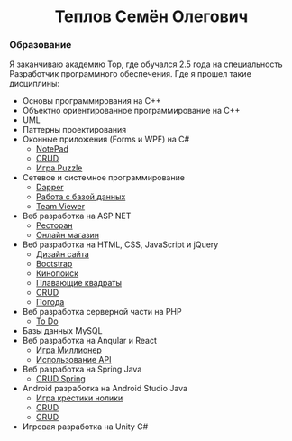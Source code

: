 <h1 align="center">Теплов Семён Олегович</h1>
<div>
  <h3>Образование</h3>
  <p>Я заканчиваю академию Top, где обучался 2.5 года на специальность Разработчик программного обеспечения. Где я прошел такие дисциплины: </p>
  <ul>
    <li>Основы программирования на C++</li>
    <li>Объектно ориентированное программирование на C++</li>
    <li>UML</li>
    <li>Паттерны проектирования</li>
    <li>Оконные приложения (Forms и WPF) на C#
      <ul>
        <li><a href="https://github.com/SemenTeplov/Forms_NotePad.git">NotePad</a></li>
        <li><a href="https://github.com/SemenTeplov/WPF_CRUD.git">CRUD</a></li>
        <li><a href="https://github.com/SemenTeplov/WPF_Puzzle.git">Игра Puzzle</a></li>
      </ul>
    </li>
    <li>Сетевое и системное программирование
      <ul>
        <li><a href="https://github.com/SemenTeplov/NetProgram_Dapper.git">Dapper</a></li>
        <li><a href="https://github.com/SemenTeplov/NetProgram_WorkWithDB.git">Работа с базой данных</a></li>
        <li><a href="https://github.com/SemenTeplov/NetProgram_WpfTeamViewer_v2.git">Team Viewer</a></li>
      </ul>
    </li>
    <li>Веб разработка на ASP NET
      <ul>
        <li><a href="https://github.com/SemenTeplov/Restaurant.git">Ресторан</a></li>
        <li><a href="https://github.com/SemenTeplov/ASP_OnlineShop.git">Онлайн магазин</a></li>
      </ul>
    </li>
    <li>Веб разработка на HTML, CSS, JavaScript и jQuery
      <ul>
        <li><a href="https://github.com/SemenTeplov/Frontend_SiteDesign.git">Дизайн сайта</a></li>
        <li><a href="https://github.com/SemenTeplov/Frontend_SiteBootstrap.git">Bootstrap</a></li>
        <li><a href="https://github.com/SemenTeplov/Frontend_TMDB.git">Кинопоиск</a></li>
        <li><a href="https://github.com/SemenTeplov/JS_floating-squares.git">Плавающие квадраты</a></li>
        <li><a href="https://github.com/SemenTeplov/JS_CRUD.git">CRUD</a></li>
        <li><a href="https://github.com/SemenTeplov/JS_Weather.git">Погода</a></li>
      </ul>
    </li>
    <li>Веб разработка серверной части на PHP
      <ul>
        <li><a href="https://github.com/SemenTeplov/ToDo.git">To Do</a></li>
      </ul>
    </li>
    <li>Базы данных MySQL</li>
    <li>Веб разработка на Anqular и React
      <ul>
        <li><a href="https://github.com/SemenTeplov/millioner.git">Игра Миллионер</a></li>
        <li><a href="https://github.com/SemenTeplov/ProjectAPI.git">Использование API</a></li>
      </ul>
    </li>
    <li>Веб разработка на Spring Java
      <ul>
        <li><a href="https://github.com/SemenTeplov/CRUD-Spring.git">CRUD Spring</a></li>
      </ul>
    </li>
    <li>Android разработка на Android Studio Java
      <ul>
        <li><a href="https://github.com/SemenTeplov/TicToe.git">Игра крестики нолики</a></li>
        <li><a href="https://github.com/SemenTeplov/CRUD-Android.git">CRUD</a></li>
        <li><a href="https://github.com/SemenTeplov/CRUD-Android.git">CRUD</a></li>
      </ul>
    </li>
    <li>Игровая разработка на Unity C#</li>
  </ul>
</div>
